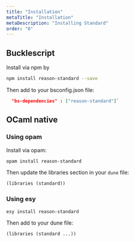 ```yaml
---
title: "Installation"
metaTitle: "Installation"
metaDescription: "Installing Standard"
order: "0"
---
```


## Bucklescript

Install via npm by

```sh
npm install reason-standard --save
```

Then add to your bsconfig.json file:

```json
  "bs-dependencies" : ["reason-standard"]`
```

## OCaml native

### Using opam

Install via opam:

```sh
opam install reason-standard
```

Then update the libraries section in your `dune` file:

```clj
(libraries (standard))
```

### Using esy

```sh
esy install reason-standard
```

Then add to your dune file:

`(libraries (standard ...))`
